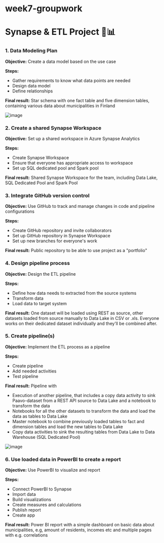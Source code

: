 # week7-groupwork

# Synapse & ETL Project 🔎📊

### 1. Data Modeling Plan
**Objective:** Create a data model based on the use case

**Steps:**
* Gather requirements to know what data points are needed
* Design data model
* Define relationships

**Final result:**
Star schema with one fact table and five dimension tables, containing various data about municipalities in Finland

![image](https://github.com/user-attachments/assets/967ab18f-005e-47ac-bdd8-9032355f14c4)


### 2. Create a shared Synapse Workspace
**Objective:** Set up a shared workspace in Azure Synapse Analytics

**Steps:**
* Create Synapse Workspace
* Ensure that everyone has appropriate access to workspace
* Set up SQL dedicated pool and Spark pool

**Final result:**
Shared Synapse Workspace for the team, including Data Lake, SQL Dedicated Pool and Spark Pool

### 3. Integrate GitHub version control
**Objective:** Use GitHub to track and manage changes in code and pipeline configurations

**Steps:**
* Create GitHub repository and invite collaborators
* Set up GitHub repository in Synapse Workspace
* Set up new branches for everyone's work

**Final result:**
Public repository to be able to use project as a "portfolio"

### 4. Design pipeline process
**Objective:** Design the ETL pipeline

**Steps:**
* Define how data needs to extracted from the source systems
* Transform data
* Load data to target system

**Final result:**
One dataset will be loaded using REST as source, other datasets loaded from source manually to Data Lake in CSV or .xls. Everyone works on their dedicated dataset individually and they'll be combined after.

### 5. Create pipeline(s)
**Objective:** Implement the ETL process as a pipeline

**Steps:**
* Create pipeline
* Add needed activities
* Test pipeline

**Final result:**
Pipeline with 
* Execution of another pipeline, that includes a copy data activity to sink Paavo-dataset from a REST API source to Data Lake and a notebook to transform the data
* Notebooks for all the other datasets to transform the data and load the data as tables to Data Lake
* Master notebook to combine previously loaded tables to fact and dimension tables and load the new tables to Data Lake
* Copy data activities to sink the resulting tables from Data Lake to Data Warehouse (SQL Dedicated Pool)

![image](https://github.com/user-attachments/assets/a504b5a7-6ecb-47ff-ba40-ac5db3938dc7)


### 6. Use loaded data in PowerBI to create a report
**Objective:** Use PowerBI to visualize and report

**Steps:**
* Connect PowerBI to Synapse
* Import data
* Build visualizations
* Create measures and calculations
* Publish report
* Create app

**Final result:**
Power BI report with a simple dashboard on basic data about municipalities, e.g, amount of residents, incomes etc and multiple pages with e.g. correlations
